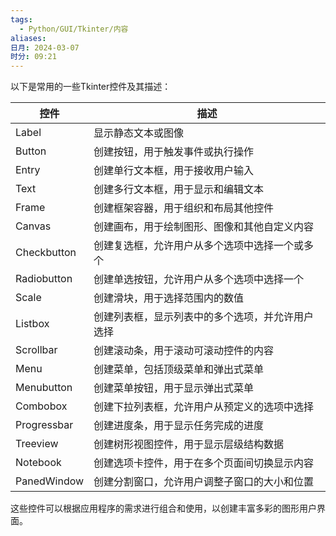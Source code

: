 ```yaml
---
tags:
  - Python/GUI/Tkinter/内容
aliases: 
日月: 2024-03-07
时分: 09:21
---
```

以下是常用的一些Tkinter控件及其描述：

| 控件          | 描述                       |
| ----------- | ------------------------ |
| Label       | 显示静态文本或图像                |
| Button      | 创建按钮，用于触发事件或执行操作         |
| Entry       | 创建单行文本框，用于接收用户输入         |
| Text        | 创建多行文本框，用于显示和编辑文本        |
| Frame       | 创建框架容器，用于组织和布局其他控件       |
| Canvas      | 创建画布，用于绘制图形、图像和其他自定义内容   |
| Checkbutton | 创建复选框，允许用户从多个选项中选择一个或多个  |
| Radiobutton | 创建单选按钮，允许用户从多个选项中选择一个    |
| Scale       | 创建滑块，用于选择范围内的数值          |
| Listbox     | 创建列表框，显示列表中的多个选项，并允许用户选择 |
| Scrollbar   | 创建滚动条，用于滚动可滚动控件的内容       |
| Menu        | 创建菜单，包括顶级菜单和弹出式菜单        |
| Menubutton  | 创建菜单按钮，用于显示弹出式菜单         |
| Combobox    | 创建下拉列表框，允许用户从预定义的选项中选择   |
| Progressbar | 创建进度条，用于显示任务完成的进度        |
| Treeview    | 创建树形视图控件，用于显示层级结构数据      |
| Notebook    | 创建选项卡控件，用于在多个页面间切换显示内容   |
| PanedWindow | 创建分割窗口，允许用户调整子窗口的大小和位置   |

这些控件可以根据应用程序的需求进行组合和使用，以创建丰富多彩的图形用户界面。